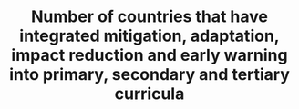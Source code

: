 ---
computation_units: Yes/no
data_non_statistical: false
date_metadata_updated: January 2017
goal_meta_link: http://unstats.un.org/sdgs/files/metadata-compilation/Metadata-Goal-13.pdf
graph_title: Has the US established any form of climate change mitigation, adaption
  and impact reduction into its primary, secondary, and tertiary educational curricula?
graph_type: binary
has_metadata: false
indicator: 13.3.1
indicator_name: Number of countries that have integrated mitigation, adaptation, impact
  reduction and early warning into primary, secondary and tertiary curricula
indicator_sort_order: 13-03-01
indicator_variable: national_climate_curricula
layout: indicator
national_geographical_coverage: United States
periodicity: Annual
permalink: /13-3-1/
published: true
reporting_status: complete
sdg_goal: 13
source_active_1: true
source_agency_staff_email_1: Tom.Snyder@ed.gov
source_agency_staff_name_1: Tom Snyder  (Kali Kong, minor edits to graph title, July
  2018)
source_agency_survey_dataset_1: National Center for Education Statistics
source_notes_1: null
source_organisation_1: National Center for Education Statistics
source_title_1: null
target: Improve education, awareness-raising and human and institutional capacity
  on climate change mitigation, adaptation, impact reduction and early warning.
target_id: '13.3'
title: Number of countries that have integrated mitigation, adaptation, impact reduction
  and early warning into primary, secondary and tertiary curricula
un_custodial_agency: 'UNFCCC, UNESCO-UIS, (Partnering Agencies: UNEP, WHO, WMO, FAO)'
un_designated_tier: 3 (with data)
us_method_of_computation: "Since the United States has a federal education system\
  \ there is no nationally designated curricula for public or private schools.  While\
  \ schools typically do cover some aspects of climate change science, there is a\
  \ wide range in the scope and intensity of these curricula across state and local\
  \ jurisdictions that make curricula decisions. A recent study by the National Center\
  \ for Climate Change Education and Penn State University (http://people.oregonstate.edu/~schmita2/Outreach/TeacherWS_2016/plutzer16sci.pdf)\
  \ found that nearly all students were exposed to at least some material on climate\
  \ change during their school years. Three in four science teachers allocate at least\
  \ an hour to discussing recent global warming in their formal lesson plans. Most\
  \ science teachers reported covering the greenhouse effect (66%), the carbon cycle\
  \ (63%), and four or more observable consequences, such as sea-level rise, or changes\
  \ in seasonal patterns, like the flowering of plants and animal migrations. About\
  \ 30% of teachers emphasized that recent global warming \u201Cis likely due to natural\
  \ causes,\u201D and 12% did not emphasize human causes. Of teachers who teach climate\
  \ change, 31% reported emphasizing both the scientific consensus that recent global\
  \ warming is due to human activity and that many scientists believe recent increases\
  \ in temperature are due to natural causes."
variable_description: null
variable_notes: null
---